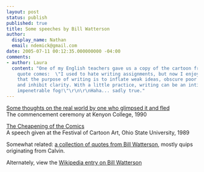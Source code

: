 ```yaml
---
layout: post
status: publish
published: true
title: Some speeches by Bill Watterson
author:
  display_name: Nathan
  email: ndemick@gmail.com
date: 2005-07-11 00:12:35.000000000 -04:00
comments:
- author: Laura
  content: "One of my English teachers gave us a copy of the cartoon from which this
    quote comes:  \"I used to hate writing assignments, but now I enjoy them. I realized
    that the purpose of writing is to inflate weak ideas, obscure poor reasoning,
    and inhibit clarity. With a little practice, writing can be an intimidating and
    impenetrable fog!\"\r\n\r\nHaha... sadly true."
---
```

<a href=http://home3.inet.tele.dk/stadil/spe_kc.htm>Some thoughts on the real world by one who glimpsed it and fled</a><br>The commencement ceremony at Kenyon College, 1990<p>

<a href=http://hobbes.ncsa.uiuc.edu/comics.html>The Cheapening of the Comics</a><br>
A speech given at the Festival of Cartoon Art, Ohio State University, 1989<p>

Somewhat related: <a href=http://en.wikiquote.org/wiki/Bill_Watterson>a collection of quotes from Bill Watterson</a>, mostly quips originating from Calvin.<p>
Alternately, view the <a href=http://en.wikipedia.org/wiki/Bill_Watterson>Wikipedia entry on Bill Watterson</a>